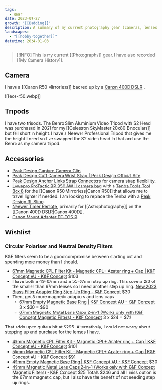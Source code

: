 ```yaml
---
tags:
  - gear
date: 2023-09-27
growth: "[[Budding]]"
description: A summary of my current photography gear (cameras, lenses and accessories). With a bit of a wishlist as well 😉.
landscapes:
  - "[[hobby-together]]"
datetime: 2024-01-03
---
```

> [!INFO] This is my current [[Photography]] gear. I have also recorded [[My Camera History]].

## Camera
I have a [[Canon R50 Mirrorless]] backed up by a [Canon 400D DSLR](https://en.wikipedia.org/wiki/Canon_EOS_400D) .

![[eos-r50.webp]]



## Tripods
I have two tripods. The Benro Slim Aluminium Video Tripod with S2 Head was purchased in 2021 for my [[Celestron SkyMaster 20x80 Binoculars]] but fell short in height. I have a Neewer Professional Tripod that gives me the height I need so I've swapped the S2 video head to that and use the Benro as my camera tripod.

## Accessories
- [Peak Design Capture Camera Clip](https://www.peakdesign.com/products/capture)
- [Peak Design Cuff Camera Wrist Strap | Peak Design Official Site](https://au.peakdesign.com/products/cuff)
- [Peak Design Anchor Links Strap Connectors](https://au.peakdesign.com/products/anchor-links) for camera strap flexibility.
- [Lowepro ProTactic BP 350 AW II camera bag](https://www.lowepro.com/au-en/protactic-bp-350-aw-ii-lp37176-grl/) with a [Tenba Tools Tool Box 8](https://tenba.com/tenba-tools-tool-box-8-black/) for the [[Canon R50 Mirrorless|Canon R50]] that allows me to travel lighter if needed. I am looking to replace the Tenba with a [Peak Design 3L Sling](https://au.peakdesign.com/products/everyday-sling/?variant=31374288027725).
- [Neewer Timer Remote](https://neewer.com/collections/trigger-remote-control/products/neewer-timer-remote-for-canon-50d-66600644), primarily for [[Astrophotography]] on the [[Canon 400D DSLR|Canon 400D]].
- [Canon Mount Adapter EF-EOS R](https://www.canon.com.au/accessories-supplies/mount-adapter-ef-eos-r)

## Wishlist

### Circular Polariser and Neutral Density Filters
K&E filters seem to be a good compromise between starting out and spending more money than I should. 
- [67mm Magnetic CPL Filter Kit - Magnetic CPL+ Apater ring + Cap | K&F Concept AU - K&F Concept](https://www.kentfaith.com.au/SKU.1705_67mm-nano-x-cpl-magnetic-filter-high-definition-coated-with-waterproof-scratch-resistant-and-anti-reflection-green-film-with-magnetic-attachment-ring-and-magnetic-metal-cover) $103
- I have both a 49-67mm and a 55-67mm step up ring. This covers 2/3 of the smaller than 67mm lenses so I need another step up ring. [New 2023 Brass Filter Adapter Ring Step-Up Ring - K&F Concept](https://www.kentfaith.com.au/search_step%20up%20lens%20filter/KF05.313_49-67mm-brass-filter-adapter-ring-step-up-ring-compatible-wi) $30
- Then, get 3 more magnetic adaptors and lens caps
	- [67mm Empty Magnetic Base Ring | K&F Concept AU - K&F Concept](https://www.kentfaith.com.au/KF05.288_67mm-empty-magnetic-base-ring-works-only-with-kf-magnetic-quick-swap-system) 3 x $30 = $90
	- [67mm Magnetic Metal Lens Caps 2-in-1 (Works only with K&F Concept Magnetic Filters) - K&F Concept](https://www.kentfaith.com.au/KF04.071_67mm-magnetic-metal-lens-caps-works-only-with-kf-concept-magnetic-filters) 3 x $24 = $72

That adds up to quite a bit at $295. Alternatively, I could not worry about stepping up and purchase for the lenses I have.
- [49mm Magnetic CPL Filter Kit - Magnetic CPL+ Apater ring + Cap | K&F Concept AU - K&F Concept](https://www.kentfaith.com.au/SKU.1700_49mm-nano-x-cpl-magnetic-filter-high-definition-coated-with-waterproof-scratch-resistant-anti-reflection-green-film-with-magnetic-attachment-ring-and-magnetic-metal-cover) $101
- [55mm Magnetic CPL Filter Kit - Magnetic CPL+ Apater ring + Cap | K&F Concept AU - K&F Concept](https://www.kentfaith.com.au/SKU.1702_55mm-nano-x-cpl-magnetic-filter-high-definition-coated-with-waterproof-scratch-resistant-anti-reflection-green-film-with-magnetic-attachment-ring-and-magnetic-metal-cover) $91
- [49mm Empty Magnetic Base Ring | K&F Concept AU - K&F Concept](https://www.kentfaith.com.au/KF05.283_49mm-empty-magnetic-base-ring-works-only-with-kf-magnetic-quick-swap-system) $30
- [49mm Magnetic Metal Lens Caps 2-in-1 (Works only with K&F Concept Magnetic Filters) - K&F Concept](https://www.kentfaith.com.au/KF04.066_49mm-magnetic-metal-lens-caps-works-only-with-kf-concept-magnetic-filters) $25
Totals $246 and all I miss out on is the 67mm magnetic cap, but I also have the benefit of not needing step up rings.

